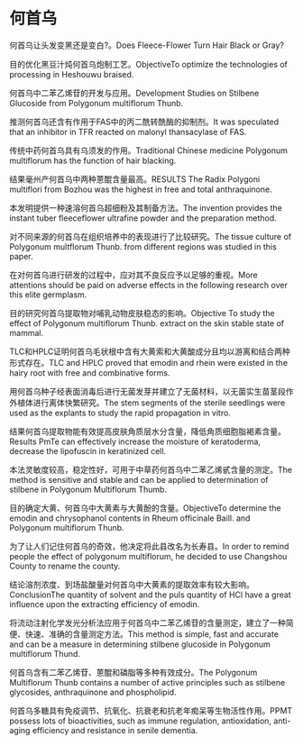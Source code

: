 # 何首乌

<p><span class="chinese">何首乌让头发变黑还是变白?。</span><span class="english">Does Fleece-Flower Turn Hair Black or Gray?</span></p>

<p><span class="chinese">目的优化黑豆汁炖何首乌炮制工艺。</span><span class="english">ObjectiveTo optimize the technologies of processing in Heshouwu braised.</span></p>

<p><span class="chinese">何首乌中二苯乙烯苷的开发与应用。</span><span class="english">Development Studies on Stilbene Glucoside from Polygonum multiflorum Thunb.</span></p>

<p><span class="chinese">推测何首乌还含有作用于FAS中的丙二酰转酰酶的抑制剂。</span><span class="english">It was speculated that an inhibitor in TFR reacted on malonyl thansacylase of FAS.</span></p>

<p><span class="chinese">传统中药何首乌具有乌须发的作用。</span><span class="english">Traditional Chinese medicine Polygonum multiflorum has the function of hair blacking.</span></p>

<p><span class="chinese">结果毫州产何首乌中两种蒽醌含量最高。</span><span class="english">RESULTS The Radix Polygoni multiflori from Bozhou was the highest in free and total anthraquinone.</span></p>

<p><span class="chinese">本发明提供一种速溶何首乌超细粉及其制备方法。</span><span class="english">The invention provides the instant tuber fleeceflower ultrafine powder and the preparation method.</span></p>

<p><span class="chinese">对不同来源的何首乌在组织培养中的表现进行了比较研究。</span><span class="english">The tissue culture of Polygonum multflorum Thunb. from different regions was studied in this paper.</span></p>

<p><span class="chinese">在对何首乌进行研发的过程中，应对其不良反应予以足够的重视。</span><span class="english">More attentions should be paid on adverse effects in the following research over this elite germplasm.</span></p>

<p><span class="chinese">目的研究何首乌提取物对哺乳动物皮肤稳态的影响。</span><span class="english">Objective To study the effect of Polygonum multiflorum Thunb. extract on the skin stable state of mammal.</span></p>

<p><span class="chinese">TLC和HPLC证明何首乌毛状根中含有大黄索和大黄酸成分且均以游离和结合两种形式存在。</span><span class="english">TLC and HPLC proved that emodin and rhein were existed in the hairy root with free and combinative forms.</span></p>

<p><span class="chinese">用何首乌种子经表面消毒后进行无菌发芽并建立了无菌材料，以无菌实生苗茎段作外植体进行离体快繁研究。</span><span class="english">The stem segments of the sterile seedlings were used as the explants to study the rapid propagation in vitro.</span></p>

<p><span class="chinese">结果何首乌提取物能有效提高皮肤角质层水分含量，降低角质细胞脂褐素含量。</span><span class="english">Results PmTe can effectively increase the moisture of keratoderma, decrease the lipofuscin in keratinized cell.</span></p>

<p><span class="chinese">本法灵敏度较高，稳定性好，可用于中草药何首乌中二苯乙烯甙含量的测定。</span><span class="english">The method is sensitive and stable and can be applied to determination of stilbene in Polygonum Multiflorum Thumb.</span></p>

<p><span class="chinese">目的确定大黄、何首乌中大黄素与大黄酚的含量。</span><span class="english">ObjectiveTo determine the emodin and chrysophanol contents in Rheum officinale Baill. and Polygonum multiflorum Thunb.</span></p>

<p><span class="chinese">为了让人们记住何首乌的奇效，他决定将此县改名为长寿县。</span><span class="english">In order to remind people the effect of polygonum multiflorum, he decided to use Changshou County to rename the county.</span></p>

<p><span class="chinese">结论溶剂浓度、到场盐酸量对何首乌中大黄素的提取效率有较大影响。</span><span class="english">ConclusionThe quantity of solvent and the puls quantity of HCl have a great influence upon the extracting efficiency of emodin.</span></p>

<p><span class="chinese">将流动注射化学发光分析法应用于何首乌中二苯乙烯苷的含量测定，建立了一种简便、快速、准确的含量测定方法。</span><span class="english">This method is simple, fast and accurate and can be a measure in determining stilbene glucoside in Polygonum multiflorum Thund.</span></p>

<p><span class="chinese">何首乌含有二苯乙烯苷、蒽醌和磷脂等多种有效成分。</span><span class="english">The Polygonum Multiflorum Thunb contains a number of active principles such as stilbene glycosides, anthraquinone and phospholipid.</span></p>

<p><span class="chinese">何首乌多糖具有免疫调节、抗氧化、抗衰老和抗老年痴呆等生物活性作用。</span><span class="english">PPMT possess lots of bioactivities, such as immune regulation, antioxidation, anti-aging efficiency and resistance in senile dementia.</span></p>

